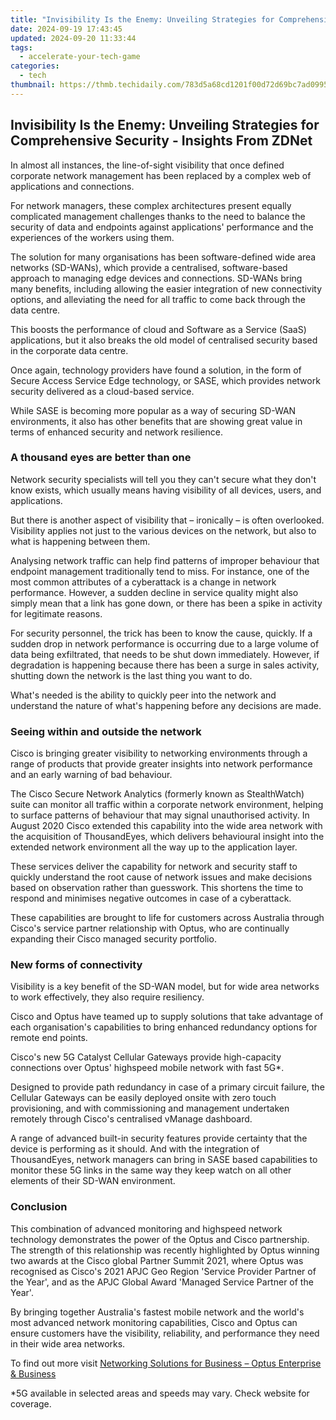 ```yaml
---
title: "Invisibility Is the Enemy: Unveiling Strategies for Comprehensive Security - Insights From ZDNet"
date: 2024-09-19 17:43:45
updated: 2024-09-20 11:33:44
tags:
  - accelerate-your-tech-game
categories:
  - tech
thumbnail: https://thmb.techidaily.com/783d5a68cd1201f00d72d69bc7ad0995ab16e6e244585454342ca9de98074a9b.jpg
---
```


## Invisibility Is the Enemy: Unveiling Strategies for Comprehensive Security - Insights From ZDNet

In almost all instances, the line-of-sight visibility that once defined corporate network management has been replaced by a complex web of applications and connections.

For network managers, these complex architectures present equally complicated management challenges thanks to the need to balance the security of data and endpoints against applications' performance and the experiences of the workers using them.

The solution for many organisations has been software-defined wide area networks (SD-WANs), which provide a centralised, software-based approach to managing edge devices and connections. SD-WANs bring many benefits, including allowing the easier integration of new connectivity options, and alleviating the need for all traffic to come back through the data centre.

This boosts the performance of cloud and Software as a Service (SaaS) applications, but it also breaks the old model of centralised security based in the corporate data centre.

Once again, technology providers have found a solution, in the form of Secure Access Service Edge technology, or SASE, which provides network security delivered as a cloud-based service.

While SASE is becoming more popular as a way of securing SD-WAN environments, it also has other benefits that are showing great value in terms of enhanced security and network resilience.

### **A thousand eyes are better than one**

Network security specialists will tell you they can't secure what they don't know exists, which usually means having visibility of all devices, users, and applications.

But there is another aspect of visibility that – ironically – is often overlooked. Visibility applies not just to the various devices on the network, but also to what is happening between them.

Analysing network traffic can help find patterns of improper behaviour that endpoint management traditionally tend to miss. For instance, one of the most common attributes of a cyberattack is a change in network performance. However, a sudden decline in service quality might also simply mean that a link has gone down, or there has been a spike in activity for legitimate reasons.

For security personnel, the trick has been to know the cause, quickly. If a sudden drop in network performance is occurring due to a large volume of data being exfiltrated, that needs to be shut down immediately. However, if degradation is happening because there has been a surge in sales activity, shutting down the network is the last thing you want to do.

What's needed is the ability to quickly peer into the network and understand the nature of what's happening before any decisions are made.

### **Seeing within and outside the network**

Cisco is bringing greater visibility to networking environments through a range of products that provide greater insights into network performance and an early warning of bad behaviour.

The Cisco Secure Network Analytics (formerly known as StealthWatch) suite can monitor all traffic within a corporate network environment, helping to surface patterns of behaviour that may signal unauthorised activity. In August 2020 Cisco extended this capability into the wide area network with the acquisition of ThousandEyes, which delivers behavioural insight into the extended network environment all the way up to the application layer.

These services deliver the capability for network and security staff to quickly understand the root cause of network issues and make decisions based on observation rather than guesswork. This shortens the time to respond and minimises negative outcomes in case of a cyberattack.

These capabilities are brought to life for customers across Australia through Cisco's service partner relationship with Optus, who are continually expanding their Cisco managed security portfolio.

### **New forms of connectivity**

Visibility is a key benefit of the SD-WAN model, but for wide area networks to work effectively, they also require resiliency. 

Cisco and Optus have teamed up to supply solutions that take advantage of each organisation's capabilities to bring enhanced redundancy options for remote end points.

Cisco's new 5G Catalyst Cellular Gateways provide high-capacity connections over Optus' highspeed mobile network with fast 5G\*.

Designed to provide path redundancy in case of a primary circuit failure, the Cellular Gateways can be easily deployed onsite with zero touch provisioning, and with commissioning and management undertaken remotely through Cisco's centralised vManage dashboard.

A range of advanced built-in security features provide certainty that the device is performing as it should. And with the integration of ThousandEyes, network managers can bring in SASE based capabilities to monitor these 5G links in the same way they keep watch on all other elements of their SD-WAN environment. 

### **Conclusion**

This combination of advanced monitoring and highspeed network technology demonstrates the power of the Optus and Cisco partnership. The strength of this relationship was recently highlighted by Optus winning two awards at the Cisco global Partner Summit 2021, where Optus was recognised as Cisco's 2021 APJC Geo Region 'Service Provider Partner of the Year', and as the APJC Global Award 'Managed Service Partner of the Year'.

By bringing together Australia's fastest mobile network and the world's most advanced network monitoring capabilities, Cisco and Optus can ensure customers have the visibility, reliability, and performance they need in their wide area networks.

To find out more visit [Networking Solutions for Business – Optus Enterprise & Business](https://www.optus.com.au/enterprise/networking/network-solutions)

\*5G available in selected areas and speeds may vary. Check website for coverage.

<ins class="adsbygoogle"
     style="display:block"
     data-ad-format="autorelaxed"
     data-ad-client="ca-pub-7571918770474297"
     data-ad-slot="1223367746"></ins>



<ins class="adsbygoogle"
     style="display:block"
     data-ad-client="ca-pub-7571918770474297"
     data-ad-slot="8358498916"
     data-ad-format="auto"
     data-full-width-responsive="true"></ins>
